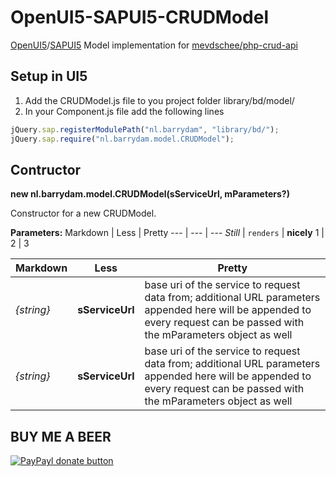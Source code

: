 # OpenUI5-SAPUI5-CRUDModel

[OpenUI5](http://openui5.org/)/[SAPUI5](https://sapui5.hana.ondemand.com) Model implementation for [mevdschee/php-crud-api](https://github.com/mevdschee/php-crud-api)

## Setup in UI5
1. Add the CRUDModel.js file to you project folder library/bd/model/
2. In your Component.js file add the following lines
```javascript
jQuery.sap.registerModulePath("nl.barrydam", "library/bd/");
jQuery.sap.require("nl.barrydam.model.CRUDModel");
```

## Contructor
**new nl.barrydam.model.CRUDModel(sServiceUrl, mParameters?)**

Constructor for a new CRUDModel.

**Parameters:**
Markdown | Less | Pretty
--- | --- | ---
*Still* | `renders` | **nicely**
1 | 2 | 3



Markdown | Less | Pretty
--- | --- | ---
*{string}*	| **sServiceUrl** 	| base uri of the service to request data from; additional URL parameters appended here will be appended to every request can be passed with the mParameters object as well
*{string}*	| **sServiceUrl** 	| base uri of the service to request data from; additional URL parameters appended here will be appended to every request can be passed with the mParameters object as well


## BUY ME A BEER
[![PayPayl donate button](https://img.shields.io/badge/paypal-donate-yellow.svg)](https://www.paypal.com/cgi-bin/webscr?cmd=_s-xclick&hosted_button_id=XX68BNMVCD7YS "Donate once-off to this project using Paypal")